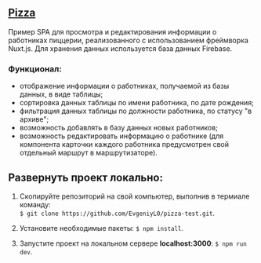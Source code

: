 ## [Pizza](https://pizza-evgeniyl0.herokuapp.com/)  
Пример SPA для просмотра и редактирования информации о работниках пиццерии, реализованного с  использованием фреймворка Nuxt.js. Для хранения данных используется база данных Firebase.

### Функционал:
- отображение информации о работниках, получаемой из базы данных, в виде таблицы;
- сортировка данных таблицы по имени работника, по дате рождения;
- фильтрация данных таблицы по должности работника, по статусу "в архиве";
- возможность добавлять в базу данных новых работников;
- возможность редактировать информацию о работнике (для компонента карточки каждого работника предусмотрен свой отдельный маршрут в маршрутизаторе).

## Развернуть проект локально:  
1. Скопируйте репозиторий на свой компьютер, выполнив в термиале команду:  
`$ git clone https://github.com/EvgeniyL0/pizza-test.git`.  
  
2. Установите необходимые пакеты: `$ npm install`.  
  
3. Запустите проект на локальном сервере **localhost:3000**: `$ npm run dev`.

